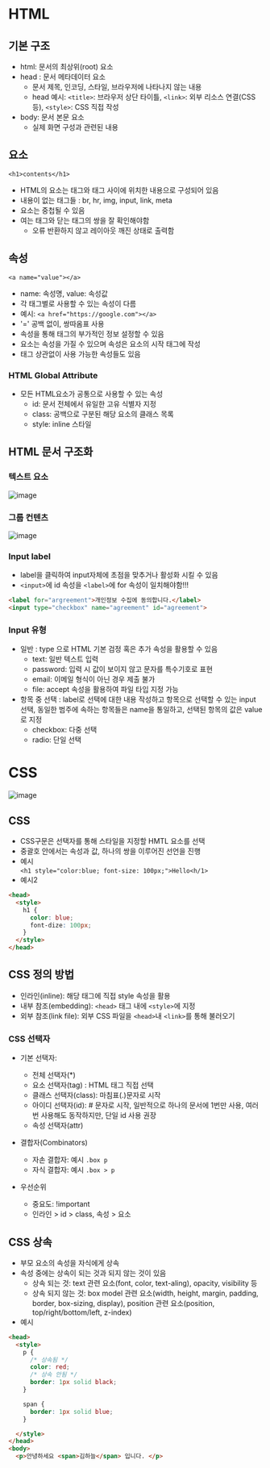 # HTML
## 기본 구조
- html: 문서의 최상위(root) 요소
- head : 문서 메타데이터 요소
  - 문서 제목, 인코딩, 스타일, 브라우저에 나타나지 않는 내용
  - head 예시: `<title>`: 브라우저 상단 타이틀, `<link>`: 외부 리소스 연결(CSS 등), `<style>`: CSS 직접 작성
- body: 문서 본문 요소
  - 실제 화면 구성과 관련된 내용

## 요소
`<h1>contents</h1>`
- HTML의 요소는 태그와 태그 사이에 위치한 내용으로 구성되어 있음
- 내용이 없는 태그들 : br, hr, img, input, link, meta
- 요소는 중첩될 수 있음
- 여는 태그와 닫는 태그의 쌍을 잘 확인해야함
  - 오류 반환하지 않고 레이아웃 깨진 상태로 출력함

## 속성
`<a name="value"></a>`
- name: 속성명, value: 속성값
- 각 태그별로 사용할 수 있는 속성이 다름
- 예시:
  `<a href="https://google.com"></a>`
- '=' 공백 없이, 쌍따옴표 사용
- 속성을 통해 태그의 부가적인 정보 설정할 수 있음
- 요소는 속성을 가질 수 있으며 속성은 요소의 시작 태그에 작성
- 태그 상관없이 사용 가능한 속성들도 있음
### HTML Global Attribute
- 모든 HTML요소가 공통으로 사용할 수 있는 속성
  - id: 문서 전체에서 유일한 고유 식별자 지정
  - class: 공백으로 구분된 해당 요소의 클래스 목록
  - style: inline 스타일

## HTML 문서 구조화

### 텍스트 요소
![image](https://user-images.githubusercontent.com/122726684/226113280-793c1a72-ddc7-4b8c-aa2b-29c531402c43.png)

### 그룹 컨텐츠
![image](https://user-images.githubusercontent.com/122726684/226113366-aaad6340-d589-486b-85e6-214df17d8a93.png)


### Input label
- label을 클릭하여 input자체에 초점을 맞추거나 활성화 시킬 수 있음
-  `<input>`에 id 속성을 `<label>`에 for 속성이 일치해야함!!!
```html
<label for="argreement">개인정보 수집에 동의합니다.</label>
<input type="checkbox" name="agreement" id="agreement">
```
### Input 유형
- 일반 : type 으로 HTML 기본 검정 혹은 추가 속성을 활용할 수 있음
  - text: 일반 텍스트 입력
  - password: 입력 시 값이 보이지 않고 문자를 특수기호로 표현
  - email: 이메일 형식이 아닌 경우 제출 불가
  - file: accept 속성을 활용하여 파일 타입 지정 가능
- 항목 중 선택 : label로 선택에 대한 내용 작성하고 항목으로 선택할 수 있는 input 선택, 동일한 범주에 속하는 항목들은 name을 통일하고, 선택된 항목의 값은 value로 지정
  - checkbox: 다중 선택
  - radio: 단일 선택

# CSS
![image](https://user-images.githubusercontent.com/122726684/226113617-7175e93f-80d4-4f73-88a3-1078e61d8d5d.png)
## CSS
- CSS구문은 선택자를 통해 스타일을 지정할 HMTL 요소를 선택
- 중괄호 안에서는 속성과 값, 하나의 쌍을 이루어진 선언을 진행
- 예시  
`<h1 style="color:blue; font-size: 100px;">Hello<h/1>`  
- 예시2
```html
<head>
  <style>
    h1 {
      color: blue;
      font-dize: 100px;
    }
  </style>
</head>
```
## CSS 정의 방법 
- 인라인(inline): 해당 태그에 직접 style 속성을 활용
- 내부 참조(embedding): `<head>` 태그 내에 `<style>`에 지정
- 외부 참조(link file): 외부 CSS 파일을 `<head>`내 `<link>`를 통해 불러오기
  
### CSS 선택자 
- 기본 선택자: 
  - 전체 선택자(*)
  - 요소 선택자(tag) : HTML 태그 직접 선택
  - 클래스 선택자(class): 마침표(.)문자로 시작
  - 아이디 선택자(id): # 문자로 시작, 일반적으로 하나의 문서에 1번만 사용, 여러 번 사용해도 동작하지만, 단일 id 사용 권장
  - 속성 선택자(attr)
- 결합자(Combinators)
  - 자손 결합자: 예시 `.box p`
  - 자식 결합자: 예시 `.box > p`


- 우선순위
  - 중요도: !important
  - 인라인 > id > class, 속성 > 요소
  
## CSS 상속
- 부모 요소의 속성을 자식에게 상속
- 속성 중에는 상속이 되는 것과 되지 않는 것이 있음
  - 상속 되는 것: text 관련 요소(font, color, text-aling), opacity, visibility 등
  - 상속 되지 않는 것: box model 관련 요소(width, height, margin, padding, border, box-sizing, display), position 관련 요소(position, top/right/bottom/left, z-index)
- 예시
```html
<head>
  <style>
    p {
      /* 상속됨 */
      color: red; 
      /* 상속 안됨 */
      border: 1px solid black;
    }

    span {
      border: 1px solid blue;
    }

  </style>  
</head>
<body>
  <p>안녕하세요 <span>김하늘</span> 입니다. </p>
```
